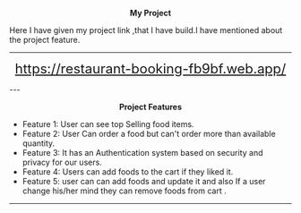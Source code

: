 <p align="center">
  <strong >My Project</strong>
  <p> Here I have given my project link ,that I have build.I have mentioned about the project feature.</p>
</p>

---

<p align="center">
  <a href="https://restaurant-booking-fb9bf.web.app//" style="font-size: 24px; text-align: center;">https://restaurant-booking-fb9bf.web.app/</a>
</p>
---

<p align="center">
  <strong>Project Features</strong>
</p>

- Feature 1: User can see top Selling food items.
- Feature 2: User Can order a food but can't order more than available quantity.
- Feature 3: It has an Authentication system based on security and privacy for our users.
- Feature 4: Users can add foods to the cart if they liked it.
- Feature 5: user can can add foods and update it and also If a user change his/her mind they can remove foods from cart .

---

